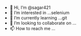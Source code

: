 - 👋 Hi, I’m @sagar421
- 👀 I’m interested in ...selenium
- 🌱 I’m currently learning ...git
- 💞️ I’m looking to collaborate on ...
- 📫 How to reach me ...

<!---
sagar421/sagar421 is a ✨ special ✨ repository because its `README.md` (this file) appears on your GitHub profile.
You can click the Preview link to take a look at your changes.
--->
